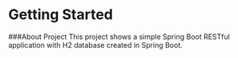 # Getting Started

###About Project
This project shows a simple Spring Boot RESTful application with H2 database created in Spring Boot.